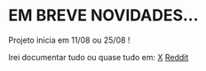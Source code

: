 # EM BREVE NOVIDADES...

Projeto inicia em 11/08 ou 25/08 ! 

Irei documentar tudo ou quase tudo em:
[X](https://x.com/OTechMatheus)
[Reddit](https://www.reddit.com/user/techmatheus/)